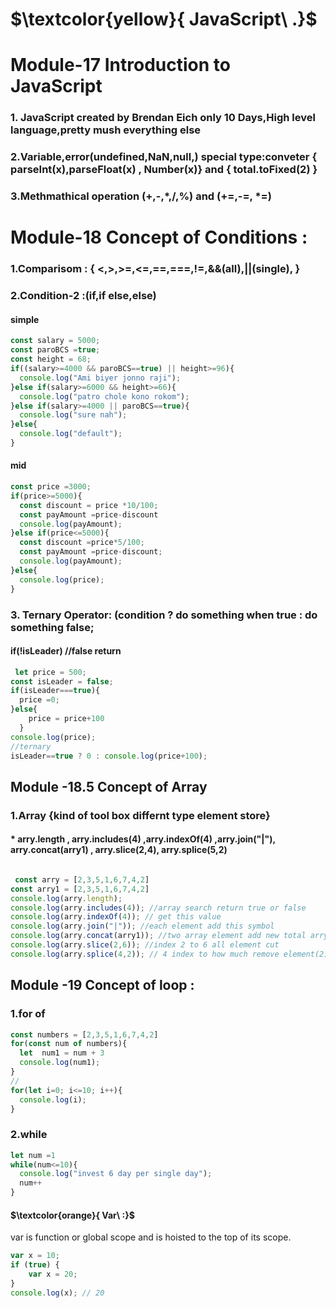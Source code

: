 # $\textcolor{yellow}{ JavaScript\ .\}$


# Module-17 Introduction to JavaScript
### 1. JavaScript created by Brendan Eich only 10 Days,High level language,pretty mush everything else
### 2.Variable,error(undefined,NaN,null,)  special type:conveter { parseInt(x),parseFloat(x) , Number(x)} and { total.toFixed(2) }
### 3.Methmathical operation (+,-,*,/,%) and (+=,-=, *=)

# Module-18 Concept of Conditions :

### 1.Comparisom : { <,>,>=,<=,==,===,!=,&&(all),||(single), }
### 2.Condition-2 :(if,if else,else)
#### simple
```js 
const salary = 5000;
const paroBCS =true;
const height = 68;
if((salary>=4000 && paroBCS==true) || height>=96){
  console.log("Ami biyer jonno raji");
}else if(salary>=6000 && height>=66){
  console.log("patro chole kono rokom");
}else if(salary>=4000 || paroBCS==true){
  console.log("sure nah"); 
}else{
  console.log("default"); 
}
```
#### mid
```js
const price =3000;
if(price>=5000){
  const discount = price *10/100;
  const payAmount =price-discount
  console.log(payAmount);
}else if(price<=5000){
  const discount =price*5/100;
  const payAmount =price-discount;
  console.log(payAmount);
}else{
  console.log(price); 
}
```
### 3. Ternary Operator: (condition ? do something when true : do something false;
#### if(!isLeader) //false return
```js
 let price = 500;
const isLeader = false;
if(isLeader===true){
  price =0;
}else{ 
    price = price+100
  }
console.log(price);
//ternary
isLeader==true ? 0 : console.log(price+100);
```
 ## Module -18.5 Concept of Array
 ### 1.Array  {kind of tool box differnt type element store}
 #### * arry.length , arry.includes(4) ,arry.indexOf(4) ,arry.join("|"), arry.concat(arry1) , arry.slice(2,4), arry.splice(5,2) 
 ```js

  const arry = [2,3,5,1,6,7,4,2]
const arry1 = [2,3,5,1,6,7,4,2]
console.log(arry.length);
console.log(arry.includes(4)); //array search return true or false
console.log(arry.indexOf(4)); // get this value
console.log(arry.join("|")); //each element add this symbol
console.log(arry.concat(arry1)); //two array element add new total arry 
console.log(arry.slice(2,6)); //index 2 to 6 all element cut
console.log(arry.splice(4,2)); // 4 index to how much remove element(2)

 ```


## Module -19 Concept of loop :
### 1.for of
```js
const numbers = [2,3,5,1,6,7,4,2]
for(const num of numbers){
  let  num1 = num + 3
  console.log(num1); 
}
//
for(let i=0; i<=10; i++){
  console.log(i); 
}
```
### 2.while
```js
let num =1
while(num<=10){
  console.log("invest 6 day per single day");
  num++
}
```






















 

#### $\textcolor{orange}{ Var\ :\}$
var is function or global scope and is hoisted to the top of its scope.
```js
var x = 10;
if (true) {
    var x = 20;
}
console.log(x); // 20
```
